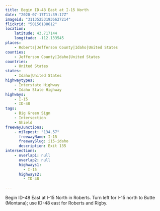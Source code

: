 ```yaml
---
title: Begin ID-48 East at I-15 North
date: "2020-07-17T11:39:17Z"
imageid: "311352531936627214"
flickrid: "50156188612"
location:
    latitude: 43.717144
    longitude: -112.133545
places:
    - Roberts|Jefferson County|Idaho|United States
counties:
    - Jefferson County|Idaho|United States
countries:
    - United States
states:
    - Idaho|United States
highwaytypes:
    - Interstate Highway
    - Idaho State Highway
highways:
    - I-15
    - ID-48
tags:
    - Big Green Sign
    - Intersection
    - Shield
freewayJunctions:
    - milepost: "134.57"
      freewayName: I-15
      freewaySlug: i15-idaho
      description: Exit 135
intersections:
    - overlap1: null
      overlap2: null
      highways1:
        - I-15
      highways2:
        - ID-48

---
```

Begin ID-48 East at I-15 North in Roberts.  Turn left for I-15 north to Butte (Montana); use ID-48 east for Roberts and Rigby.